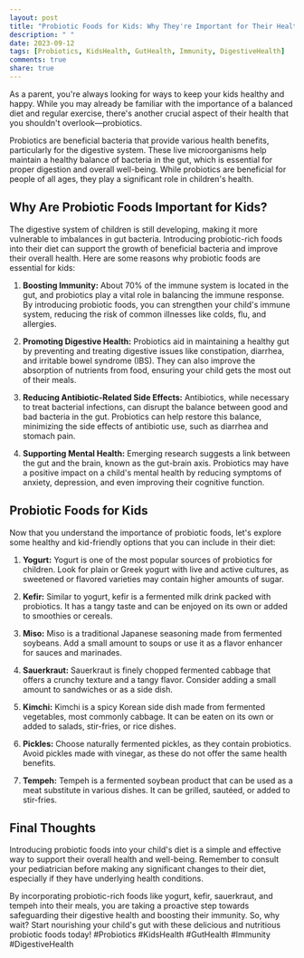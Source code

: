 ```yaml
---
layout: post
title: "Probiotic Foods for Kids: Why They're Important for Their Health"
description: " "
date: 2023-09-12
tags: [Probiotics, KidsHealth, GutHealth, Immunity, DigestiveHealth]
comments: true
share: true
---
```


As a parent, you're always looking for ways to keep your kids healthy and happy. While you may already be familiar with the importance of a balanced diet and regular exercise, there's another crucial aspect of their health that you shouldn't overlook—probiotics.

Probiotics are beneficial bacteria that provide various health benefits, particularly for the digestive system. These live microorganisms help maintain a healthy balance of bacteria in the gut, which is essential for proper digestion and overall well-being. While probiotics are beneficial for people of all ages, they play a significant role in children's health.

## Why Are Probiotic Foods Important for Kids?

The digestive system of children is still developing, making it more vulnerable to imbalances in gut bacteria. Introducing probiotic-rich foods into their diet can support the growth of beneficial bacteria and improve their overall health. Here are some reasons why probiotic foods are essential for kids:

1. **Boosting Immunity:** About 70% of the immune system is located in the gut, and probiotics play a vital role in balancing the immune response. By introducing probiotic foods, you can strengthen your child's immune system, reducing the risk of common illnesses like colds, flu, and allergies.

2. **Promoting Digestive Health:** Probiotics aid in maintaining a healthy gut by preventing and treating digestive issues like constipation, diarrhea, and irritable bowel syndrome (IBS). They can also improve the absorption of nutrients from food, ensuring your child gets the most out of their meals.

3. **Reducing Antibiotic-Related Side Effects:** Antibiotics, while necessary to treat bacterial infections, can disrupt the balance between good and bad bacteria in the gut. Probiotics can help restore this balance, minimizing the side effects of antibiotic use, such as diarrhea and stomach pain.

4. **Supporting Mental Health:** Emerging research suggests a link between the gut and the brain, known as the gut-brain axis. Probiotics may have a positive impact on a child's mental health by reducing symptoms of anxiety, depression, and even improving their cognitive function.

## Probiotic Foods for Kids

Now that you understand the importance of probiotic foods, let's explore some healthy and kid-friendly options that you can include in their diet:

1. **Yogurt:** Yogurt is one of the most popular sources of probiotics for children. Look for plain or Greek yogurt with live and active cultures, as sweetened or flavored varieties may contain higher amounts of sugar.

2. **Kefir:** Similar to yogurt, kefir is a fermented milk drink packed with probiotics. It has a tangy taste and can be enjoyed on its own or added to smoothies or cereals.

3. **Miso:** Miso is a traditional Japanese seasoning made from fermented soybeans. Add a small amount to soups or use it as a flavor enhancer for sauces and marinades.

4. **Sauerkraut:** Sauerkraut is finely chopped fermented cabbage that offers a crunchy texture and a tangy flavor. Consider adding a small amount to sandwiches or as a side dish.

5. **Kimchi:** Kimchi is a spicy Korean side dish made from fermented vegetables, most commonly cabbage. It can be eaten on its own or added to salads, stir-fries, or rice dishes.

6. **Pickles:** Choose naturally fermented pickles, as they contain probiotics. Avoid pickles made with vinegar, as these do not offer the same health benefits.

7. **Tempeh:** Tempeh is a fermented soybean product that can be used as a meat substitute in various dishes. It can be grilled, sautéed, or added to stir-fries.

## Final Thoughts

Introducing probiotic foods into your child's diet is a simple and effective way to support their overall health and well-being. Remember to consult your pediatrician before making any significant changes to their diet, especially if they have underlying health conditions.

By incorporating probiotic-rich foods like yogurt, kefir, sauerkraut, and tempeh into their meals, you are taking a proactive step towards safeguarding their digestive health and boosting their immunity. So, why wait? Start nourishing your child's gut with these delicious and nutritious probiotic foods today! #Probiotics #KidsHealth #GutHealth #Immunity #DigestiveHealth